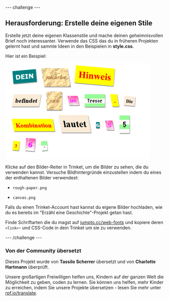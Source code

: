 --- challenge ---

## Herausforderung: Erstelle deine eigenen Stile

Erstelle jetzt deine eigenen Klassenstile und mache deinen geheimnisvollen Brief noch interessanter. Verwende das CSS das du in früheren Projekten gelernt hast und sammle Ideen in den Beispielen in **style.css**.

Hier ist ein Beispiel:

![Screenshot](images/letter-fonts-challenge3.png)

Klicke auf den Bilder-Reiter in Trinket, um die Bilder zu sehen, die du verwenden kannst. Versuche Bildhintergründe einzustellen indem du eines der enthaltenen Bilder verwendest:

+ `rough-paper.png`

+ `canvas.png`

Falls du einen Trinket-Account hast kannst du eigene Bilder hochladen, wie du es bereits im "Erzähl eine Geschichte"-Projekt getan hast.

Finde Schriftarten die du magst auf <a href="http://jumpto.cc/web-fonts" target="_blank">jumpto.cc/web-fonts</a> und kopiere deren `<link>`- und CSS-Code in dein Trinket um sie zu verwenden.

--- /challenge ---

### Von der Community übersetzt 

Dieses Projekt wurde von **Tassilo Scherrer** übersetzt und von **Charlotte Hartmann** überprüft. 

Unsere großartigen Freiwilligen helfen uns, Kindern auf der ganzen Welt die Möglichkeit zu geben, coden zu lernen. Sie können uns helfen, mehr Kinder zu erreichen, indem Sie unsere Projekte übersetzen - lesen Sie mehr unter [rpf.io/translate](https://rpf.io/translate).
